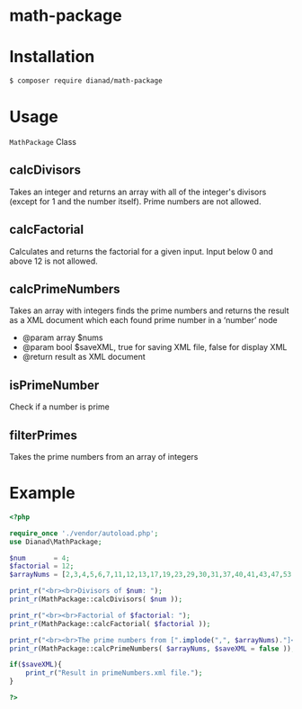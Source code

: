 # math-package

# Installation

```bash
$ composer require dianad/math-package
```

# Usage

`MathPackage` Class

## calcDivisors
Takes an integer and returns an array with all of the integer's divisors (except for 1 and the number itself). Prime numbers are not allowed.

## calcFactorial
Calculates and returns the factorial for a given input. Input below 0 and above 12 is not allowed.

## calcPrimeNumbers 
Takes an array with integers finds the prime numbers and returns the result as 
a XML document which each found prime number in a ‘number’ node
* @param array $nums
* @param bool $saveXML, true for saving XML file, false for display XML
* @return result as XML document

## isPrimeNumber
Check if a number is prime

## filterPrimes
Takes the prime numbers from an array of integers


# Example

```php
<?php

require_once './vendor/autoload.php';
use Dianad\MathPackage;

$num       = 4;
$factorial = 12;
$arrayNums = [2,3,4,5,6,7,11,12,13,17,19,23,29,30,31,37,40,41,43,47,53,59,60,61,67,71,73,74,79,83,89,97,101,102,'asd'];

print_r("<br><br>Divisors of $num: ");
print_r(MathPackage::calcDivisors( $num ));

print_r("<br><br>Factorial of $factorial: ");
print_r(MathPackage::calcFactorial( $factorial ));

print_r("<br><br>The prime numbers from [".implode(",", $arrayNums)."]<br>");
print_r(MathPackage::calcPrimeNumbers( $arrayNums, $saveXML = false ));

if($saveXML){
    print_r("Result in primeNumbers.xml file.");
}

?>

```